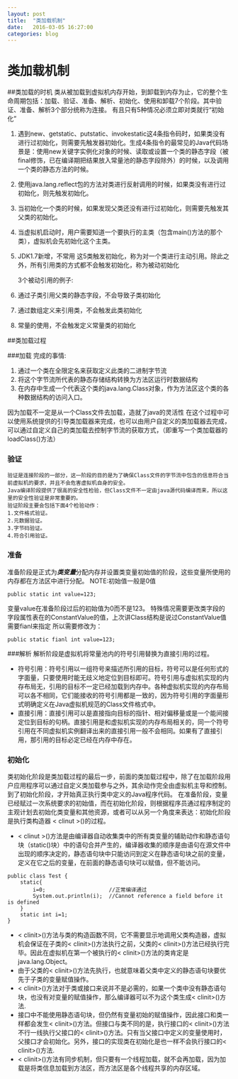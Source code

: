 ```yaml
---
layout: post
title:  "类加载机制"
date:   2016-03-05 16:27:00
categories: blog
---
```


# 类加载机制
##类加载的时机
类从被加载到虚拟机内存开始，到卸载到内存为止，它的整个生命周期包括：加载、验证、准备、解析、初始化、使用和卸载7个阶段。其中验证、准备、解析3个部分统称为连接。
有且只有5种情况必须立即对类就行“初始化”

 1. 遇到new、getstatic、putstatic、invokestatic这4条指令码时，如果类没有进行过初始化，则需要先触发器初始化。生成4条指令的最常见的Java代码场景是：使用new关键字实例化对象的时候、读取或设置一个类的静态字段（被final修饰，已在编译期把结果放入常量池的静态字段除外）的时候，以及调用一个类的静态方法的时候。
 2. 使用java.lang.reflect包的方法对类进行反射调用的时候，如果类没有进行过初始化，则先触发初始化。
 3. 当初始化一个类的时候，如果发现父类还没有进行过初始化，则需要先触发其父类的初始化。
 4. 当虚拟机启动时，用户需要知道一个要执行的主类（包含main()方法的那个类），虚拟机会先初始化这个主类。
 5. JDK1.7新增，不常用
 这5类触发初始化，称为对一个类进行主动引用。除此之外，所有引用类的方式都不会触发初始化，称为被动初始化
 
     3个被动引用的例子: 
1. 通过子类引用父类的静态字段，不会导致子类初始化
2. 通过数组定义来引用类，不会触发此类初始化
3. 常量的使用，不会触发定义常量类的初始化

##类加载过程

###加载
完成的事情:

 1. 通过一个类在全限定名来获取定义此类的二进制字节流
 2. 将这个字节流所代表的静态存储结构转换为方法区运行时数据结构
 3. 在内存中生成一个代表这个类的java.lang.Class对象，作为方法区这个类的各种数据结构的访问入口。

因为加载不一定是从一个Class文件去加载，造就了java的灵活性
在这个过程中可以使用系统提供的引导类加载器来完成，也可以由用户自定义的类加载器去完成，可以通过自定义自己的类加载去控制字节流的获取方式，（即重写一个类加载器的loadClass()方法）

### 验证
    验证是连接阶段的一部分，这一阶段的目的是为了确保Class文件的字节流中包含的信息符合当前虚拟机的要求，并且不会危害虚拟机自身的安全。
    Java编译阶段提供了很高的安全性检验，但Class文件不一定由java源代码编译而来，所以这里的安全性验证是非常重要的。
    验证阶段主要会包括下面4个检验动作：
    1.文件格式验证。
    2.元数据验证。
    3.字节码验证。
    4.符合引用验证。
### 准备
准备阶段是正式为***类变量***分配内存并设置类变量初始值的阶段，这些变量所使用的内存都在方法区中进行分配。
NOTE:初始值一般是0值

```
public static int value=123;
```
变量value在准备阶段过后的初始值为0而不是123。
特殊情况需要更改类字段的字段属性表在的ConstantValue的值，上次讲Class结构是说过ConstantValue值需要fianl来指定
所以需要修改为：
```
public static fianl int value=123;
```

###解析
解析阶段是虚拟机将常量池内的符号引用替换为直接引用的过程。
 - 符号引用：符号引用以一组符号来描述所引用的目标，符号可以是任何形式的字面量，只要使用时能无歧义地定位到目标即可。符号引用与虚拟机实现的内存布局无，引用的目标不一定已经加载到内存中。各种虚拟机实现的内存布局可以各不相同，它们能接收的符号引用都是一致的，因为符号引用的字面量形式明确定义在Java虚拟机规范的Class文件格式中。
 - 直接引用：直接引用可以是直接指向目标的指针、相对偏移量或是一个能间接定位到目标的句柄。直接引用是和虚拟机实现的内存布局相关的，同一个符号引用在不同虚拟机实例翻译出来的直接引用一般不会相同。如果有了直接引用，那引用的目标必定已经在内存中存在。
 
### 初始化

类初始化阶段是类加载过程的最后一步，前面的类加载过程中，除了在加载阶段用户应用程序可以通过自定义类加载参与之外，其余动作完全由虚拟机主导和控制。到了初始化阶段，才开始真正执行类中定义的Java程序代码。
在准备阶段，变量已经赋过一次系统要求的初始值，而在初始化阶段，则根据程序员通过程序制定的主观计划去初始化类变量和其他资源，或者可以从另一个角度来表达：初始化阶段是执行类构造器 < clinut >()的过程。

 - < clinut >()方法是由编译器自动收集类中的所有类变量的辅助动作和静态语句块（static()块）中的语句合并产生的，编译器收集的顺序是由语句在源文件中出现的顺序决定的，静态语句块中只能访问到定义在静态语句块之前的变量，定义在它之后的变量，在前面的静态语句块可以赋值，但不能访问。
```
public class Test {
    static{
        i=0;                    //正常编译通过
        System.out.println(i);  //Cannot reference a field before it is defined
    }
    static int i=1;
}
```
 - < clinit>()方法与类的构造函数不同，它不需要显示地调用父类构造器，虚拟机会保证在子类的< clinit>()方法执行之前，父类的< clinit>()方法已经执行完毕。因此在虚拟机在第一个被执行的< clinit>()方法的类肯定是java.lang.Object。
 - 由于父类的< clinit>()方法先执行，也就意味着父类中定义的静态语句块要优先于子类的变量赋值操作。
 - < clinit>()方法对于类或接口来说并不是必需的，如果一个类中没有静态语句块，也没有对变量的赋值操作，那么编译器可以不为这个类生成< clinit>()方法.
 - 接口中不能使用静态语句块，但仍然有变量初始的赋值操作，因此接口和类一样都会发生< clinit>()方法。但接口与类不同的是，执行接口的< clinit>()方法不行一线执行父接口的< clinit>()方法。只有当父接口中定义的变量使用时，父接口才会初始化。另外，接口的实现类在初始化是也一样不会执行接口的< clinit>()方法.
 - < clinit>()方法有同步机制，但只要有一个线程加载，就不会再加载，因为加载是将类信息加载到方法区，而方法区是各个线程共享的内存区域。

